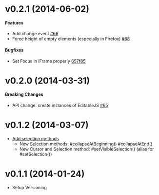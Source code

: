 
# v0.2.1 (2014-06-02)

#### Features

- Add change event [#66](https://github.com/upfrontIO/Editable.JS/pull/66)
- Force height of empty elements (especially in Firefox) [#68](https://github.com/upfrontIO/Editable.JS/pull/68)

#### Bugfixes

- Set Focus in iFrame properly [657f85](https://github.com/upfrontIO/Editable.JS/commit/657f85d1c1a0f9d3018548654271616c41480b2b)


# v0.2.0 (2014-03-31)

#### Breaking Changes

- API change: create instances of EditableJS [#65](https://github.com/upfrontIO/Editable.JS/pull/65)


# v0.1.2 (2014-03-07)

- [Add selection methods](https://github.com/upfrontIO/Editable.JS/pull/64)
  - New Selection methods:
    #collapseAtBeginning()
    #collapseAtEnd()
  - New Cursor and Selection method:
    #setVisibleSelection() (alias for #setSelection())

# v0.1.1 (2014-01-24)

- Setup Versioning
